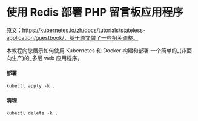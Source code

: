 # 使用 Redis 部署 PHP 留言板应用程序

原文：https://kubernetes.io/zh/docs/tutorials/stateless-application/guestbook/，基于原文做了一些相关调整。

本教程向您展示如何使用 Kubernetes 和 Docker 构建和部署 一个简单的_(非面向生产)的_多层 web 应用程序。

#### 部署

```shell
kubectl apply -k .
```

#### 清理

```shell
kubectl delete -k .
```


